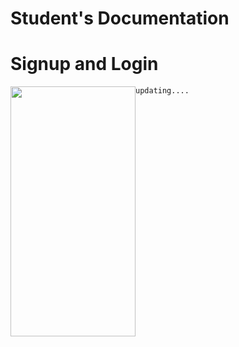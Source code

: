 # **Student's Documentation**

# Signup and Login

<img style="float: left;" src="./assets/images/signuplogin.gif" height="400px" width="200px">

    updating....